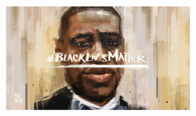 ![Black Lives Matter](https://raw.githubusercontent.com/devenney/devenney/master/blmgn-slider-rest-in-power-beautiful-052920-2000x1125-01-1536x864.jpg)

